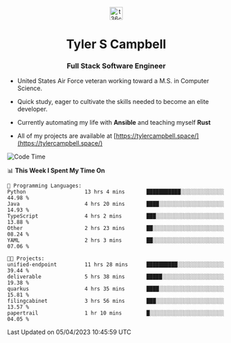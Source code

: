 <p align="center">
<a href="https://www.linkedin.com/in/t36campbell" target="blank"><img align="center" src="https://ik.imagekit.io/t36campbell/Portfolio/linkedin.png.original_m8bbGgPh6.png" alt="t36campbell" height="30" width="30" /></a>
</p>
<h1 align="center">Tyler S Campbell</h1>
<h3 align="center">Full Stack Software Engineer</h3>

* United States Air Force veteran working toward a M.S. in Computer Science.

* Quick study, eager to cultivate the skills needed to become an elite developer.

* Currently automating my life with **Ansible** and teaching myself **Rust**

* All of my projects are available at [https://tylercampbell.space/](https://tylercampbell.space/)

<!--START_SECTION:waka-->
![Code Time](http://img.shields.io/badge/Code%20Time-2%2C362%20hrs%202%20mins-blue)

📊 **This Week I Spent My Time On** 

```text
💬 Programming Languages: 
Python                   13 hrs 4 mins       ███████████░░░░░░░░░░░░░░   44.98 % 
Java                     4 hrs 20 mins       ████░░░░░░░░░░░░░░░░░░░░░   14.93 % 
TypeScript               4 hrs 2 mins        ███░░░░░░░░░░░░░░░░░░░░░░   13.88 % 
Other                    2 hrs 23 mins       ██░░░░░░░░░░░░░░░░░░░░░░░   08.24 % 
YAML                     2 hrs 3 mins        ██░░░░░░░░░░░░░░░░░░░░░░░   07.06 % 

🐱‍💻 Projects: 
unified-endpoint         11 hrs 28 mins      ██████████░░░░░░░░░░░░░░░   39.44 % 
deliverable              5 hrs 38 mins       █████░░░░░░░░░░░░░░░░░░░░   19.38 % 
quarkus                  4 hrs 35 mins       ████░░░░░░░░░░░░░░░░░░░░░   15.81 % 
filingcabinet            3 hrs 56 mins       ███░░░░░░░░░░░░░░░░░░░░░░   13.57 % 
papertrail               1 hr 10 mins        █░░░░░░░░░░░░░░░░░░░░░░░░   04.05 % 
```


 Last Updated on 05/04/2023 10:45:59 UTC
<!--END_SECTION:waka-->
